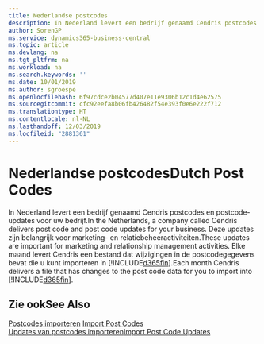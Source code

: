```yaml
---
title: Nederlandse postcodes
description: In Nederland levert een bedrijf genaamd Cendris postcodes en postcode-updates voor uw bedrijf. Deze updates zijn belangrijk voor marketing- en relatiebeheeractiviteiten.
author: SorenGP
ms.service: dynamics365-business-central
ms.topic: article
ms.devlang: na
ms.tgt_pltfrm: na
ms.workload: na
ms.search.keywords: ''
ms.date: 10/01/2019
ms.author: sgroespe
ms.openlocfilehash: 6f97cdce2b04577d407e11e9306b12c1d4e62575
ms.sourcegitcommit: cfc92eefa8b06fb426482f54e393f0e6e222f712
ms.translationtype: HT
ms.contentlocale: nl-NL
ms.lasthandoff: 12/03/2019
ms.locfileid: "2881361"
---
```

# <a name="dutch-post-codes"></a><span data-ttu-id="9a4ba-104">Nederlandse postcodes</span><span class="sxs-lookup"><span data-stu-id="9a4ba-104">Dutch Post Codes</span></span>
<span data-ttu-id="9a4ba-105">In Nederland levert een bedrijf genaamd Cendris postcodes en postcode-updates voor uw bedrijf.</span><span class="sxs-lookup"><span data-stu-id="9a4ba-105">In the Netherlands, a company called Cendris delivers post code and post code updates for your business.</span></span> <span data-ttu-id="9a4ba-106">Deze updates zijn belangrijk voor marketing- en relatiebeheeractiviteiten.</span><span class="sxs-lookup"><span data-stu-id="9a4ba-106">These updates are important for marketing and relationship management activities.</span></span> <span data-ttu-id="9a4ba-107">Elke maand levert Cendris een bestand dat wijzigingen in de postcodegegevens bevat die u kunt importeren in [!INCLUDE[d365fin](../../includes/d365fin_md.md)].</span><span class="sxs-lookup"><span data-stu-id="9a4ba-107">Each month Cendris delivers a file that has changes to the post code data for you to import into [!INCLUDE[d365fin](../../includes/d365fin_md.md)].</span></span>  

## <a name="see-also"></a><span data-ttu-id="9a4ba-108">Zie ook</span><span class="sxs-lookup"><span data-stu-id="9a4ba-108">See Also</span></span>  
 <span data-ttu-id="9a4ba-109">[Postcodes importeren](how-to-import-post-codes.md) </span><span class="sxs-lookup"><span data-stu-id="9a4ba-109">[Import Post Codes](how-to-import-post-codes.md) </span></span>  
 [<span data-ttu-id="9a4ba-110">Updates van postcodes importeren</span><span class="sxs-lookup"><span data-stu-id="9a4ba-110">Import Post Code Updates</span></span>](how-to-import-post-code-updates.md)
